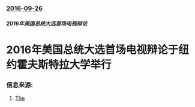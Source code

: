 ### [2016-09-26](/news/2016/09/26/index.md)

##### 2016年美国总统大选首场电视辩论
# 2016年美国总统大选首场电视辩论于纽约霍夫斯特拉大学举行 




### 信息来源:

1. [The](http://www.nytimes.com/2016/09/26/us/politics/presidential-debate.html)
